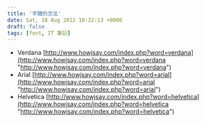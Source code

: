 ```yaml
---
title: '字體的念法'
date: Sat, 18 Aug 2012 10:22:13 +0000
draft: false
tags: [font, IT 筆記]
---
```


* Verdana [http://www.howjsay.com/index.php?word=verdana](http://www.howjsay.com/index.php?word=verdana "http://www.howjsay.com/index.php?word=verdana")
* Arial [http://www.howjsay.com/index.php?word=arial](http://www.howjsay.com/index.php?word=arial "http://www.howjsay.com/index.php?word=arial")
* Helvetica [http://www.howjsay.com/index.php?word=helvetica](http://www.howjsay.com/index.php?word=helvetica "http://www.howjsay.com/index.php?word=helvetica")